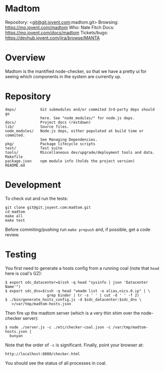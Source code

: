 # Madtom

Repository: <git@git.joyent.com:madtom.git>
Browsing: <https://mo.joyent.com/madtom>
Who: Nate Fitch
Docs: <https://mo.joyent.com/docs/madtom>
Tickets/bugs: <https://devhub.joyent.com/jira/browse/MANTA>

# Overview

Madtom is the mantified node-checker, so that we have a pretty ui for seeing
which components in the system are currently up.

# Repository

    deps/           Git submodules and/or commited 3rd-party deps should go
                    here. See "node_modules/" for node.js deps.
    docs/           Project docs (restdown)
    lib/            Source files.
    node_modules/   Node.js deps, either populated at build time or commited.
                    See Managing Dependencies.
    pkg/            Package lifecycle scripts
    test/           Test suite
    tools/          Miscellaneous dev/upgrade/deployment tools and data.
    Makefile
    package.json    npm module info (holds the project version)
    README.md

# Development

To check out and run the tests:

    git clone git@git.joyent.com:madtom.git
    cd madtom
    make all
    make test

Before commiting/pushing run `make prepush` and, if possible, get a code
review.

# Testing

You first need to generate a hosts config from a running coal (note that `head`
here is coal's GZ):

    $ export sdc_datacenter=$(ssh -q head "sysinfo | json 'Datacenter Name'")
    $ export sdc_dns=$(ssh -q head "vmadm list -o alias,nics.0.ip" | \
                       grep binder | tr -s ' ' | cut -d ' ' -f 2)
    $ ./bin/generate_hosts_config.js -d $sdc_datacenter:$sdc_dns \
       >/var/tmp/madtom-hosts.json

Then fire up the madtom server (which is a very thin shim over the node-checker
server):

    $ node ./server.js -c ./etc/checker-coal.json -c /var/tmp/madtom-hosts.json |
      bunyan

Note that the order of `-c` is significant.  Finally, point your browser at:

    http://localhost:8080/checker.html

You should see the status of all processes in coal.
